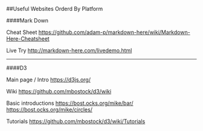 ##Useful Websites Orderd By Platform

####Mark Down

Cheat Sheet
https://github.com/adam-p/markdown-here/wiki/Markdown-Here-Cheatsheet

Live Try
http://markdown-here.com/livedemo.html

---
	
####D3

Main page / Intro
https://d3js.org/

Wiki
https://github.com/mbostock/d3/wiki

Basic introductions
https://bost.ocks.org/mike/bar/
https://bost.ocks.org/mike/circles/

Tutorials
https://github.com/mbostock/d3/wiki/Tutorials


